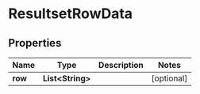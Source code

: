 
# ResultsetRowData

## Properties
Name | Type | Description | Notes
------------ | ------------- | ------------- | -------------
**row** | **List&lt;String&gt;** |  |  [optional]



